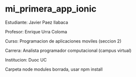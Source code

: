 # mi_primera_app_ionic
Estudiante: Javier Paez Ilabaca

Profesor: Enrique Urra Coloma

Curso: Programacion de aplicaciones moviles (seccion 2)

Carrera: Analista programador computacional (campus virtual)

Institucion: Duoc UC

Carpeta node modules borrada, usar npm install
